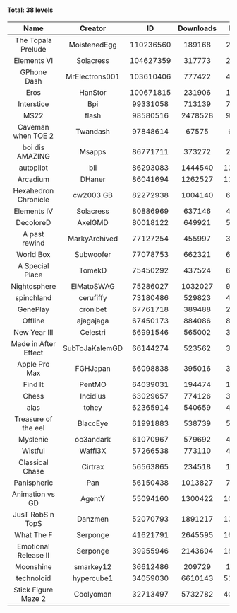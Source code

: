 #### Total: 38 levels

| Name | Creator | ID | Downloads | Likes |
|:---:|:---:|:---:|:---:|:---:|
| The Topala Prelude | MoistenedEgg | 110236560 | 189168 | 25141
| Elements VI | Solacress | 104627359 | 317773 | 20195
| GPhone Dash | MrElectrons001 | 103610406 | 777422 | 43942
| Eros | HanStor | 100671815 | 231906 | 18590
| Interstice | Bpi | 99331058 | 713139 | 73612
| MS22 | flash | 98580516 | 2478528 | 95509
| Caveman when TOE 2 | Twandash | 97848614 | 67575 | 6752
| boi dis AMAZING | Msapps | 86771711 | 373272 | 25912
| autopilot | bli | 86293083 | 1444540 | 120321
| Arcadium | DHaner | 86041694 | 1262527 | 110599
| Hexahedron Chronicle | cw2003 GB | 82272938 | 1004140 | 68351
| Elements IV | Solacress | 80886969 | 637146 | 44140
| DecoloreD | AxelGMD | 80018122 | 649921 | 54357
| A past rewind | MarkyArchived | 77127254 | 455997 | 30513
| World Box | Subwoofer | 77078753 | 662321 | 60231
| A Special Place | TomekD | 75450292 | 437524 | 62223
| Nightosphere | ElMatoSWAG | 75286027 | 1032027 | 95716
| spinchland | cerufiffy | 73180486 | 529823 | 40096
| GenePlay | cronibet | 67761718 | 389488 | 24957
| Offline | ajagajaga | 67450173 | 884086 | 81795
| New Year III | Celestri | 66991546 | 565002 | 36831
| Made in After Effect | SubToJaKalemGD | 66144274 | 523562 | 31445
| Apple Pro Max | FGHJapan | 66098838 | 395016 | 33393
| Find It | PentMO | 64039031 | 194474 | 13844
| Chess | Incidius | 63029657 | 774126 | 33760
| alas | tohey | 62365914 | 540659 | 45549
| Treasure of the eel | BlaccEye | 61991883 | 538739 | 50710
| Myslenie | oc3andark | 61070967 | 579692 | 43349
| Wistful | Waffl3X | 57266538 | 773110 | 44057
| Classical Chase | Cirtrax | 56563865 | 234518 | 16021
| Panispheric | Pan | 56150438 | 1013827 | 71773
| Animation vs GD | AgentY | 55094160 | 1300422 | 109569
| JusT RobS n TopS | Danzmen | 52070793 | 1891217 | 137038
| What The F | Serponge | 41621791 | 2645595 | 168609
| Emotional Release II | Serponge | 39955946 | 2143604 | 185741
| Moonshine | smarkey12 | 36612486 | 209729 | 10763
| technoloid | hypercube1 | 34059030 | 6610143 | 512337
| Stick Figure Maze 2 | Coolyoman | 32713497 | 5732782 | 404999
